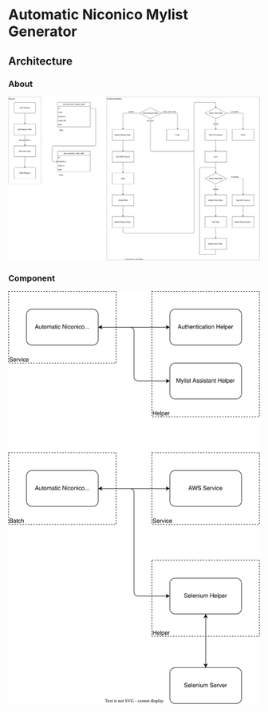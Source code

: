 # Automatic Niconico Mylist Generator

## Architecture

### About

![](assets/about.svg)

### Component

![](assets/component.svg)
